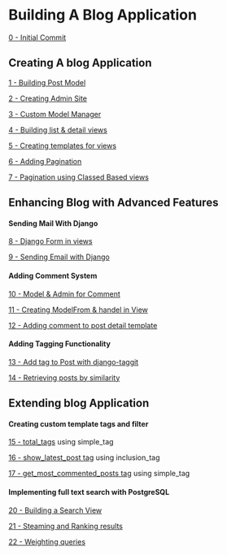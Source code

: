 # Building A Blog Application

[0 - Initial Commit](../../tree/066c994d0cc01b916c85d50b68824fa61f8e94bc/)

## Creating A blog Application

[1 - Building Post Model](../../tree/773abcdafc72dc54747c6a0accba865c3be909b8/)

[2 - Creating Admin Site](../../tree/e6605e208c6fa631191151e470e4cebaf0683638/)

[3 - Custom Model Manager](../../tree/dc090def2841a60a037762a711eb78a280fd5b6d/)

[4 - Building list & detail views](../../tree/94be5615c67881ec4c85cf8694dcdb38629d6c7a/)

[5 - Creating templates for views](../../tree/0c0123ffe30970d9aa1f31acc3a33ecaab5a1c08/)

[6 - Adding Pagination](../../tree/4aba103e00355a14debf09d38f4506a5db00ba1f/)

[7 - Pagination using Classed Based views](../../tree/26f29f3918975c784512e6259b85fb055fef89f0/)

## Enhancing Blog with Advanced Features

#### Sending Mail With Django

[8 - Django Form in views](../../tree/6434e2bb6063cdd9d513677aaa1d7a61e5b83ba4/)

[9 - Sending Email with Django](../../tree/43775e7353a1bff76a578e2051a91b1993962032/)

#### Adding Comment System

[10 - Model & Admin for Comment](../../tree/9837328a61db0b073fd5465fdcd145a84c4b469c/)

[11 - Creating ModelFrom & handel in View](../../tree/11c697b6e77633feaa9ef559a0dc3ca7eaf9a0a2/)

[12 - Adding comment to post detail template](../../tree/abe376ff1db92f79c264b9ef04acd2aa245a5bce/)

#### Adding Tagging Functionality

[13 - Add tag to Post with django-taggit](../../tree/2b95f612113c05fee7608bf8029ea4e69105207f/)

[14 - Retrieving posts by similarity](../../tree/6b953cdf6eab2154b604b0ea9ddb5813c2e02c19/)

## Extending blog Application

#### Creating custom template tags and filter

[15 - total_tags](../../tree/3be46bce57968cea626ccd72041d9e272d0899a0/) using simple_tag

[16 - show_latest_post tag](../../tree/28ad09da6837c927e38dae995a1fee5e082d62ef/) using inclusion_tag

[17 - get_most_commented_posts tag](../../tree/8139ee3ad76055d298bd816507a8e828a030fcef/) using simple_tag

#### Implementing full text search with PostgreSQL

[20 - Building a Search View](../../tree/af5cc552f853c851dafb86c18c1ead0127408786/)

[21 - Steaming and Ranking results](../../tree/ec6a6593a3811e8ce8bc785898c635af663a454d/)

[22 - Weighting queries](../../tree/dfccc07df3090c106100a68ba934dca913540758/)
